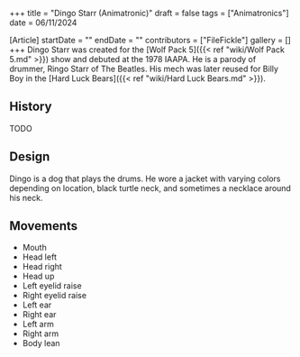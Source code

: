+++
title = "Dingo Starr (Animatronic)"
draft = false
tags = ["Animatronics"]
date = 06/11/2024

[Article]
startDate = ""
endDate = ""
contributors = ["FileFickle"]
gallery = []
+++
Dingo Starr was created for the [Wolf Pack 5]({{< ref "wiki/Wolf Pack 5.md" >}}) show and debuted at the 1978 IAAPA. He is a parody of  drummer, Ringo Starr of The Beatles. His mech was later reused for Billy Boy in the [Hard Luck Bears]({{< ref "wiki/Hard Luck Bears.md" >}}).

<h2> History </h2>
TODO

<h2> Design </h2>
Dingo is a dog that plays the drums. He wore a jacket with varying colors depending on location, black turtle neck, and sometimes a necklace around his neck.

<h2> Movements </h2>

* Mouth
* Head left
* Head right
* Head up
* Left eyelid raise
* Right eyelid raise
* Left ear
* Right ear
* Left arm
* Right arm
* Body lean


